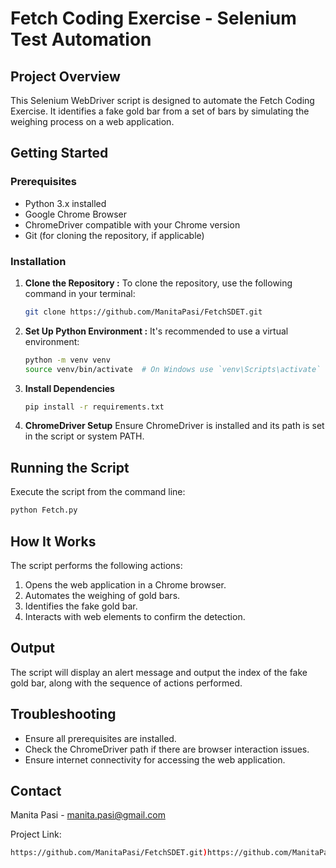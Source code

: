 # Fetch Coding Exercise - Selenium Test Automation

## Project Overview
This Selenium WebDriver script is designed to automate the Fetch Coding Exercise. It identifies a fake gold bar from a set of bars by simulating the weighing process on a web application.

## Getting Started

### Prerequisites
- Python 3.x installed
- Google Chrome Browser
- ChromeDriver compatible with your Chrome version
- Git (for cloning the repository, if applicable)

### Installation

1. **Clone the Repository :**
   To clone the repository, use the following command in your terminal:
   ```bash
   git clone https://github.com/ManitaPasi/FetchSDET.git
   ```

2. **Set Up Python Environment :**
   It's recommended to use a virtual environment:
   ```bash
   python -m venv venv
   source venv/bin/activate  # On Windows use `venv\Scripts\activate`
   ```

3. **Install Dependencies**
   ```bash
   pip install -r requirements.txt
   ```

4. **ChromeDriver Setup**
   Ensure ChromeDriver is installed and its path is set in the script or system PATH.

## Running the Script

Execute the script from the command line:
```bash
python Fetch.py
```


## How It Works

The script performs the following actions:
1. Opens the web application in a Chrome browser.
2. Automates the weighing of gold bars.
3. Identifies the fake gold bar.
4. Interacts with web elements to confirm the detection.

## Output

The script will display an alert message and output the index of the fake gold bar, along with the sequence of actions performed.

## Troubleshooting

- Ensure all prerequisites are installed.
- Check the ChromeDriver path if there are browser interaction issues.
- Ensure internet connectivity for accessing the web application.


## Contact

Manita Pasi - manita.pasi@gmail.com

Project Link:
``` bash
https://github.com/ManitaPasi/FetchSDET.git)https://github.com/ManitaPasi/FetchSDET.git
```
